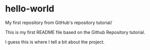 # hello-world
My first repository from GitHub's repository tutorial/

This is my first README file based on the Github Repository tutorial.

I guess this is where I tell a bit about the project.
